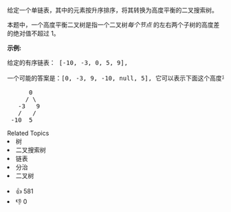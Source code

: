 <p>给定一个单链表，其中的元素按升序排序，将其转换为高度平衡的二叉搜索树。</p>

<p>本题中，一个高度平衡二叉树是指一个二叉树<em>每个节点&nbsp;</em>的左右两个子树的高度差的绝对值不超过 1。</p>

<p><strong>示例:</strong></p>

<pre>给定的有序链表： [-10, -3, 0, 5, 9],

一个可能的答案是：[0, -3, 9, -10, null, 5], 它可以表示下面这个高度平衡二叉搜索树：

      0
     / \
   -3   9
   /   /
 -10  5
</pre>
<div><div>Related Topics</div><div><li>树</li><li>二叉搜索树</li><li>链表</li><li>分治</li><li>二叉树</li></div></div><br><div><li>👍 581</li><li>👎 0</li></div>